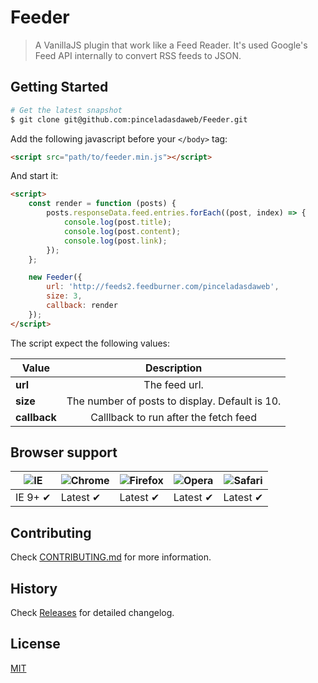 # Feeder
> A VanillaJS plugin that work like a Feed Reader. It's used Google's Feed API internally to convert RSS feeds to JSON.

## Getting Started

```bash
# Get the latest snapshot
$ git clone git@github.com:pinceladasdaweb/Feeder.git
```

Add the following javascript before your ```</body>``` tag:

```html
<script src="path/to/feeder.min.js"></script>
```

And start it:
```html
<script>
    const render = function (posts) {
        posts.responseData.feed.entries.forEach((post, index) => {
            console.log(post.title);
            console.log(post.content);
            console.log(post.link);
        });
    };

    new Feeder({
        url: 'http://feeds2.feedburner.com/pinceladasdaweb',
        size: 3,
        callback: render
    });
</script>
```

The script expect the following values:

| Value                              | Description                                                 |
| ---------------------------------- |:-----------------------------------------------------------:|
| **url**                            | The feed url.                                               |
| **size**                           | The number of posts to display. Default is 10.              |
| **callback**                       | Calllback to run after the fetch feed                       |

## Browser support

![IE](https://cloud.githubusercontent.com/assets/398893/3528325/20373e76-078e-11e4-8e3a-1cb86cf506f0.png) | ![Chrome](https://cloud.githubusercontent.com/assets/398893/3528328/23bc7bc4-078e-11e4-8752-ba2809bf5cce.png) | ![Firefox](https://cloud.githubusercontent.com/assets/398893/3528329/26283ab0-078e-11e4-84d4-db2cf1009953.png) | ![Opera](https://cloud.githubusercontent.com/assets/398893/3528330/27ec9fa8-078e-11e4-95cb-709fd11dac16.png) | ![Safari](https://cloud.githubusercontent.com/assets/398893/3528331/29df8618-078e-11e4-8e3e-ed8ac738693f.png)
--- | --- | --- | --- | --- |
IE 9+ ✔ | Latest ✔ | Latest ✔ | Latest ✔ | Latest ✔ |

## Contributing

Check [CONTRIBUTING.md](CONTRIBUTING.md) for more information.

## History

Check [Releases](https://github.com/pinceladasdaweb/Feeder/releases) for detailed changelog.

## License

[MIT](LICENSE)